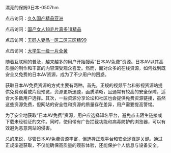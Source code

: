 漂亮的保姆3日本-0507hm


点击访问：<a href="https://gda-c7m.pages.dev/">久久国产精品亚洲</a>

点击访问：<a href="https://rtj-3zo.pages.dev/">国产女人18毛片真多18精品</a>

点击访问：<a href="https://vassv.pages.dev/">无码人妻品一区二区三区精99</a>

点击访问：<a href="https://gsd-agv.pages.dev/">大学生一级一片全黄</a>



随着互联网的普及，越来越多的用户开始搜索“日本AV免费”资源。日本AV以其高质量的制作和丰富的内容深受观众喜爱。然而，面对众多的在线资源，如何找到既安全又免费的日本AV资源，成为了不少用户的困惑。

获取日本AV免费资源的方式主要有两种。首先，正规的视频平台和影视资源站提供免费观看或片段预览，资源更新迅速，画质清晰，且通常有较高的安全保障，适合大多数用户选择。其次，一些资源分享论坛和社区也会提供免费资源链接，虽然这些资源免费，但网站的安全性和资源的质量存在差异，用户需要提高警惕。

为了安全地获取“日本AV免费”资源，用户应选择知名平台，避免点击陌生链接或下载未经验证的文件。同时，使用带有广告拦截功能和病毒防护的浏览器，可以有效避免恶意网站的侵害。

总的来说，尽管日本AV免费资源丰富，但选择正规平台和安全途径是关键。通过正规渠道获取，不仅能确保高质量的观影体验，还能保护个人信息与设备安全。




<span style="display:none;">[Canonical link](https://github.com/xx45757/6552147 ）</span>

